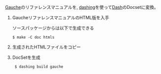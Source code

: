 [Gauche](http://practical-scheme.net/gauche/index-j.html)のリファレンスマニュアルを, [dashing](https://github.com/technosophos/dashing)を使って[Dash](https://kapeli.com/dash)のDocsetに変換。

1.  GaucheリファレンスマニュアルのHTML版を入手

    ソースパッケージからは以下で生成できる

        $ make -C doc htmls

2. 生成されたHTMLファイルをコピー

3. DocSetを生成

        $ dashing build gauche
